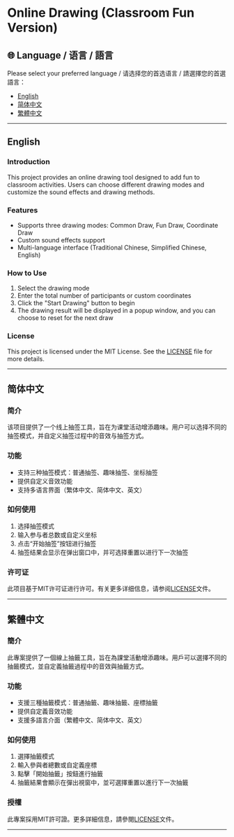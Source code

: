 # Online Drawing (Classroom Fun Version)

## 🌐 Language / 语言 / 語言

Please select your preferred language / 请选择您的首选语言 / 請選擇您的首選語言：

- [English](#english)
- [简体中文](#简体中文)
- [繁體中文](#繁體中文)

---

## English

### Introduction
This project provides an online drawing tool designed to add fun to classroom activities. Users can choose different drawing modes and customize the sound effects and drawing methods.

### Features
- Supports three drawing modes: Common Draw, Fun Draw, Coordinate Draw
- Custom sound effects support
- Multi-language interface (Traditional Chinese, Simplified Chinese, English)

### How to Use
1. Select the drawing mode
2. Enter the total number of participants or custom coordinates
3. Click the "Start Drawing" button to begin
4. The drawing result will be displayed in a popup window, and you can choose to reset for the next draw

### License
This project is licensed under the MIT License. See the [LICENSE](LICENSE) file for more details.

---

## 简体中文

### 简介
该项目提供了一个线上抽签工具，旨在为课堂活动增添趣味。用户可以选择不同的抽签模式，并自定义抽签过程中的音效与抽签方式。

### 功能
- 支持三种抽签模式：普通抽签、趣味抽签、坐标抽签
- 提供自定义音效功能
- 支持多语言界面（繁体中文、简体中文、英文）

### 如何使用
1. 选择抽签模式
2. 输入参与者总数或自定义坐标
3. 点击“开始抽签”按钮进行抽签
4. 抽签结果会显示在弹出窗口中，并可选择重置以进行下一次抽签

### 许可证
此项目基于MIT许可证进行许可。有关更多详细信息，请参阅[LICENSE](LICENSE)文件。

---

## 繁體中文

### 簡介
此專案提供了一個線上抽籤工具，旨在為課堂活動增添趣味。用戶可以選擇不同的抽籤模式，並自定義抽籤過程中的音效與抽籤方式。

### 功能
- 支援三種抽籤模式：普通抽籤、趣味抽籤、座標抽籤
- 提供自定義音效功能
- 支援多語言介面（繁體中文、简体中文、英文）

### 如何使用
1. 選擇抽籤模式
2. 輸入參與者總數或自定義座標
3. 點擊「開始抽籤」按鈕進行抽籤
4. 抽籤結果會顯示在彈出視窗中，並可選擇重置以進行下一次抽籤

### 授權
此專案採用MIT許可證。更多詳細信息，請參閱[LICENSE](LICENSE)文件。

---
